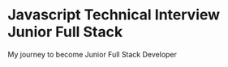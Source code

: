 # Javascript Technical Interview Junior Full Stack
My journey to become Junior Full Stack Developer

